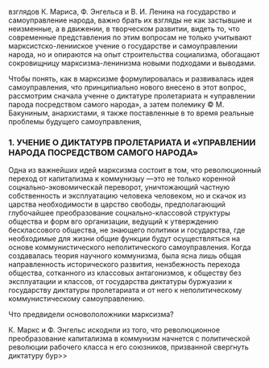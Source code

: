 взглядов К. Мариса, Ф. Энгельса и В. И. Ленина на государство и самоуправление народа, важно брать их взгляды не как застывшие и неизменные, а в движении, в творческом развитии, видеть то, что современные представления по этим вопросам не только учитывают марксистско-ленииское учение о государстве и самоуправлении народа, но и опираются на опыт строительства социализма, обогащают сокровищницу марксизма-ленинизма новыми подходами и выводами.

Чтобы понять, как в марксизме формулировалась и развивалась идея самоуправления, что принципиально нового внесено в этот вопрос, рассмотрим сначала ученне о диктатуре пролетариата н «управлении парода посредством самого народа», а затем полемику © М. Бакуниным, анархистами, я также поставленные в то время реальные проблемы будущего самоуправления,

### 1. УЧЕНИЕ О ДИКТАТУРВ ПРОЛЕТАРИАТА И «УПРАВЛЕНИИ НАРОДА ПОСРЕДСТВОМ САМОГО НАРОДА»

Одна из важнейших идей марксизма состоит в том, что революционный переход от капитализма к коммунизыу —это не только коренной соцнально-эковомическай переворот, уничтожающий частную собственность и эксплуатацию человека человеком, но и скачок из царства необходимости в царство свободы, предполагающий глубочайшее преобразование соцнально-классовой структуры общества и форм вго организации, ведущий к утверждению бесклассового общества, не знающего политики и государства, где необходимые для жизни общие функции будут осуществляться на основе коммунистического неполитического самоуправления. Когда создавалась теория научного коммунизма, была ясна лишь общая направленность исторического развития, нензбежность перехода общества, сотканного из классовых антагонизмов, к обществу без эксплуатации и классов, от государства диктатуры буржуазии к государству диктатуры пролетариата и от него к неполитическому коммунистическому самоуправлению.

Что предвидели основололожники марксизма?

К. Маркс и Ф. Энгельс искоднли из того, что революционное преобразование капитализма в коммунизм начнется с политической революции рабочего класса н его союзников, призванной свергнуть диктатуру бур>>
